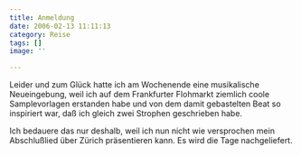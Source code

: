```yaml
---
title: Anmeldung
date: 2006-02-13 11:11:13
category: Reise
tags: []
image: ''

---
```


Leider und zum Glück hatte ich am Wochenende eine musikalische Neueingebung, weil ich auf dem Frankfurter Flohmarkt ziemlich coole Samplevorlagen erstanden habe und von dem damit gebastelten Beat so inspiriert war, daß ich gleich zwei Strophen geschrieben habe.   

  

Ich bedauere das nur deshalb, weil ich nun nicht wie versprochen mein Abschlußlied über Zürich präsentieren kann. Es wird die Tage nachgeliefert.
